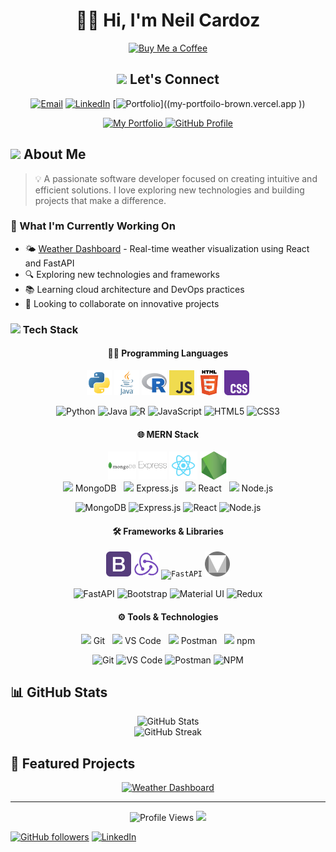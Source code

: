 # <div align="center">👨‍💻 Hi, I'm Neil Cardoz</div>

<!-- Custom CSS for hover effects -->
<div align="center">

[![Buy Me a Coffee](https://cdn.buymeacoffee.com/buttons/v2/default-yellow.png)](https://buymeacoffee.com/neutrinoneil)

## <img src="https://media.giphy.com/media/LnQjpWaON8nhr21vNW/giphy.gif" width="40"> Let's Connect

<div align="center">

[![Email](https://img.shields.io/badge/Email-D14836?style=for-the-badge&logo=gmail&logoColor=white)](mailto:neilcardoz1@gmail.com)
[![LinkedIn](https://img.shields.io/badge/LinkedIn-0077B5?style=for-the-badge&logo=linkedin&logoColor=white)](https://www.linkedin.com/in/neilcardoz)
[![Portfolio](https://img.shields.io/badge/Portfolio-000000?style=for-the-badge&logo=About.me&logoColor=white)]((my-portfoilo-brown.vercel.app
))

</div>
<a href="https://my-portfolio-brown.vercel.app/">
  <img src="[[https://your-image-host.com/image.png](https://static.vecteezy.com/system/resources/previews/011/824/530/non_2x/view-portfolio-button-speech-bubble-view-portfolio-web-banner-template-illustration-vector.jpg)](https://static.vecteezy.com/system/resources/previews/011/824/530/non_2x/view-portfolio-button-speech-bubble-view-portfolio-web-banner-template-illustration-vector.jpg)" alt="My Portfolio">
</a>
<a href="https://github.com/Neil-Cardoz">
<img src="https://img.shields.io/badge/Profile-GitHub-blue?style=for-the-badge&logo=github" alt="GitHub Profile">
</a>



</div>

## <img src="https://media.giphy.com/media/hvRJCLFzcasrR4ia7z/giphy.gif" width="28"> About Me

> 💡 A passionate software developer focused on creating intuitive and efficient solutions. I love exploring new technologies and building projects that make a difference.

### 🎯 What I'm Currently Working On

- 🌤️ [Weather Dashboard](https://github.com/Neil-Cardoz/Weather-Dashboard) - Real-time weather visualization using React and FastAPI
- 🔍 Exploring new technologies and frameworks
- 📚 Learning cloud architecture and DevOps practices
- 🤝 Looking to collaborate on innovative projects

### <img src="https://media2.giphy.com/media/QssGEmpkyEOhBCb7e1/giphy.gif?cid=ecf05e47a0n3gi1bfqntqmob8g9aid1oyj2wr3ds3mg700bl&rid=giphy.gif" width ="25"> Tech Stack

<div align="center">

#### 👨‍💻 Programming Languages

<div align="center" class="tech-stack">
  <code><img height="40" title="Python" src="https://raw.githubusercontent.com/github/explore/80688e429a7d4ef2fca1e82350fe8e3517d3494d/topics/python/python.png"></code>
  <code><img height="40" title="Java" src="https://raw.githubusercontent.com/github/explore/5b3600551e122a3277c2c5368af2ad5725ffa9a1/topics/java/java.png"></code>
  <code><img height="40" title="R" src="https://raw.githubusercontent.com/github/explore/80688e429a7d4ef2fca1e82350fe8e3517d3494d/topics/r/r.png"></code>
  <code><img height="40" title="JavaScript" src="https://raw.githubusercontent.com/github/explore/80688e429a7d4ef2fca1e82350fe8e3517d3494d/topics/javascript/javascript.png"></code>
  <code><img height="40" title="HTML5" src="https://raw.githubusercontent.com/github/explore/80688e429a7d4ef2fca1e82350fe8e3517d3494d/topics/html/html.png"></code>
  <code><img height="40" title="CSS3" src="https://raw.githubusercontent.com/github/explore/80688e429a7d4ef2fca1e82350fe8e3517d3494d/topics/css/css.png"></code>
</div>

![Python](https://img.shields.io/badge/Python-3776AB?style=for-the-badge&logo=python&logoColor=white)
![Java](https://img.shields.io/badge/Java-ED8B00?style=for-the-badge&logo=openjdk&logoColor=white)
![R](https://img.shields.io/badge/R-276DC3?style=for-the-badge&logo=r&logoColor=white)
![JavaScript](https://img.shields.io/badge/JavaScript-F7DF1E?style=for-the-badge&logo=javascript&logoColor=black)
![HTML5](https://img.shields.io/badge/HTML5-E34F26?style=for-the-badge&logo=html5&logoColor=white)
![CSS3](https://img.shields.io/badge/CSS3-1572B6?style=for-the-badge&logo=css3&logoColor=white)

#### 🌐 MERN Stack

<div align="center" class="tech-stack">
  <code><img height="45" title="MongoDB" src="https://raw.githubusercontent.com/github/explore/80688e429a7d4ef2fca1e82350fe8e3517d3494d/topics/mongodb/mongodb.png"></code>
  <code><img height="45" title="Express.js" src="https://raw.githubusercontent.com/github/explore/80688e429a7d4ef2fca1e82350fe8e3517d3494d/topics/express/express.png"></code>
  <code><img height="45" title="React" src="https://raw.githubusercontent.com/github/explore/80688e429a7d4ef2fca1e82350fe8e3517d3494d/topics/react/react.png"></code>
  <code><img height="45" title="Node.js" src="https://raw.githubusercontent.com/github/explore/80688e429a7d4ef2fca1e82350fe8e3517d3494d/topics/nodejs/nodejs.png"></code>
</div>

<div align="center">
  <img src="https://media.giphy.com/media/kdFc8fubgS31b8DsVu/giphy.gif" width="25"> MongoDB &nbsp;
  <img src="https://media.giphy.com/media/ln7z2eWriiQAllfVcn/giphy.gif" width="25"> Express.js &nbsp;
  <img src="https://media.giphy.com/media/eNAsjO55tPbgaor7ma/giphy.gif" width="25"> React &nbsp;
  <img src="https://media.giphy.com/media/kdFc8fubgS31b8DsVu/giphy.gif" width="25"> Node.js
</div>

![MongoDB](https://img.shields.io/badge/MongoDB-4EA94B?style=for-the-badge&logo=mongodb&logoColor=white)
![Express.js](https://img.shields.io/badge/Express.js-404D59?style=for-the-badge&logo=express&logoColor=white)
![React](https://img.shields.io/badge/React-20232A?style=for-the-badge&logo=react&logoColor=61DAFB)
![Node.js](https://img.shields.io/badge/Node.js-43853D?style=for-the-badge&logo=node.js&logoColor=white)

#### 🛠️ Frameworks & Libraries

<div align="center" class="tech-stack">
  <code><img height="40" title="Bootstrap" src="https://raw.githubusercontent.com/github/explore/80688e429a7d4ef2fca1e82350fe8e3517d3494d/topics/bootstrap/bootstrap.png"></code>
  <code><img height="40" title="Redux" src="https://raw.githubusercontent.com/github/explore/80688e429a7d4ef2fca1e82350fe8e3517d3494d/topics/redux/redux.png"></code>
  <code><img height="40" title="FastAPI" src="https://fastapi.tiangolo.com/img/logo-margin/logo-teal.png"></code>
  <code><img height="40" title="Material UI" src="https://raw.githubusercontent.com/github/explore/80688e429a7d4ef2fca1e82350fe8e3517d3494d/topics/material-design/material-design.png"></code>
</div>

![FastAPI](https://img.shields.io/badge/FastAPI-009688?style=for-the-badge&logo=fastapi&logoColor=white)
![Bootstrap](https://img.shields.io/badge/Bootstrap-563D7C?style=for-the-badge&logo=bootstrap&logoColor=white)
![Material UI](https://img.shields.io/badge/Material_UI-0081CB?style=for-the-badge&logo=material-ui&logoColor=white)
![Redux](https://img.shields.io/badge/Redux-593D88?style=for-the-badge&logo=redux&logoColor=white)

#### ⚙️ Tools & Technologies
<img src="https://media.giphy.com/media/kH1DBkPNyZPOk0BxrM/giphy.gif" width="25"> Git &nbsp;
<img src="https://media.giphy.com/media/IdyAQJVN2kVPNUrojM/giphy.gif" width="25"> VS Code &nbsp;
<img src="https://www.vectorlogo.zone/logos/getpostman/getpostman-icon.svg" width="25"> Postman &nbsp;
<img src="https://media.giphy.com/media/SS8CV2rQdlYNLtBCiF/giphy.gif" width="25"> npm

![Git](https://img.shields.io/badge/Git-F05032?style=for-the-badge&logo=git&logoColor=white)
![VS Code](https://img.shields.io/badge/VS_Code-007ACC?style=for-the-badge&logo=visual-studio-code&logoColor=white)
![Postman](https://img.shields.io/badge/Postman-FF6C37?style=for-the-badge&logo=postman&logoColor=white)
![NPM](https://img.shields.io/badge/npm-CB3837?style=for-the-badge&logo=npm&logoColor=white)

</div>

## 📊 GitHub Stats

<div align="center">
  <img src="https://github-readme-stats.vercel.app/api?username=Neil-Cardoz&show_icons=true&theme=radical" alt="GitHub Stats" />
</div>

<div align="center">
  <img src="https://github-readme-streak-stats.herokuapp.com/?user=Neil-Cardoz&theme=radical" alt="GitHub Streak" />
</div>

## 🌟 Featured Projects

<div align="center">

[![Weather Dashboard](https://github-readme-stats.vercel.app/api/pin/?username=Neil-Cardoz&repo=Weather-Dashboard&theme=radical)](https://github.com/Neil-Cardoz/Weather-Dashboard)


</div>



---

<div align="center">
  <img src="https://komarev.com/ghpvc/?username=Neil-Cardoz&color=blueviolet&style=flat-square&label=Profile+Views" alt="Profile Views" />
  
  <img src="https://media.giphy.com/media/7NoNw4pMNTvgc/giphy.gif" width="100" />
</div>

[![GitHub followers](https://img.shields.io/github/followers/Neil-Cardoz?style=social)](https://github.com/Neil-Cardoz)
[![LinkedIn](https://img.shields.io/badge/LinkedIn-Connect-blue)](https://www.linkedin.com/in/neilcardoz)
